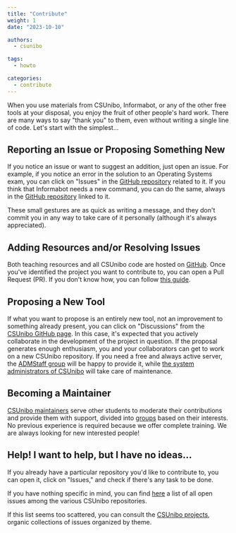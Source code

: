 ```yaml
---
title: "Contribute"
weight: 1
date: "2023-10-10"

authors:
  - csunibo

tags:
  - howto

categories:
  - contribute
---
```


When you use materials from CSUnibo, Informabot, or any of the other free tools at your disposal, you enjoy the fruit of other people's hard work. There are many ways to say "thank you" to them, even without writing a single line of code. Let's start with the simplest...

## Reporting an Issue or Proposing Something New

If you notice an issue or want to suggest an addition, just open an issue. For example, if you notice an error in the solution to an Operating Systems exam, you can click on "Issues" in the [GitHub repository](https://github.com/csunibo/sistemi-operativi) related to it. If you think that Informabot needs a new command, you can do the same, always in the [GitHub repository](https://github.com/csunibo/informabot) linked to it.

These small gestures are as quick as writing a message, and they don't commit you in any way to take care of it personally (although it's always appreciated).

## Adding Resources and/or Resolving Issues

Both teaching resources and all CSUnibo code are hosted on [GitHub](https://github.com/csunibo). Once you've identified the project you want to contribute to, you can open a Pull Request (PR). If you don't know how, you can follow [this guide](../raccolte-di-risorse/contribuire-a-un-insegnamento/).

## Proposing a New Tool

If what you want to propose is an entirely new tool, not an improvement to something already present, you can click on "Discussions" from the [CSUnibo GitHub page](https://github.com/csunibo). In this case, it's expected that you actively collaborate in the development of the project in question. If the proposal generates enough enthusiasm, you and your collaborators can get to work on a new CSUnibo repository. If you need a free and always active server, the [ADMStaff group](https://admstaff.students.cs.unibo.it) will be happy to provide it, while [the system administrators of CSUnibo](https://github.com/orgs/csunibo/teams/sistemisti) will take care of maintenance.

## Becoming a Maintainer

[CSUnibo maintainers](https://github.com/orgs/csunibo/people) serve other students to moderate their contributions and provide them with support, divided into [groups](https://github.com/org/csunibo/teams) based on their interests. No previous experience is required because we offer complete training. We are always looking for new interested people!

## Help! I want to help, but I have no ideas...

If you already have a particular repository you'd like to contribute to, you can open it, click on "Issues," and check if there's any task to be done.

If you have nothing specific in mind, you can find [here](https://github.com/issues?q=is%3Aopen+is%3Aissue+archived%3Afalse+user%3Acsunibo+) a list of all open issues among the various CSUnibo repositories.

If this list seems too scattered, you can consult the [CSUnibo projects](https://github.com/orgs/csunibo/projects), organic collections of issues organized by theme.